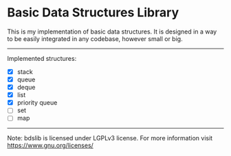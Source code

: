 # Basic Data Structures Library

This is my implementation of basic data structures. It is designed in a way to be easily integrated in any codebase, however small or big.

---

Implemented structures:

* [X] stack
* [X] queue
* [X] deque
* [X] list
* [X] priority queue
* [ ] set
* [ ] map

---

Note: bdslib is licensed under LGPLv3 license. For more information visit <https://www.gnu.org/licenses/>
